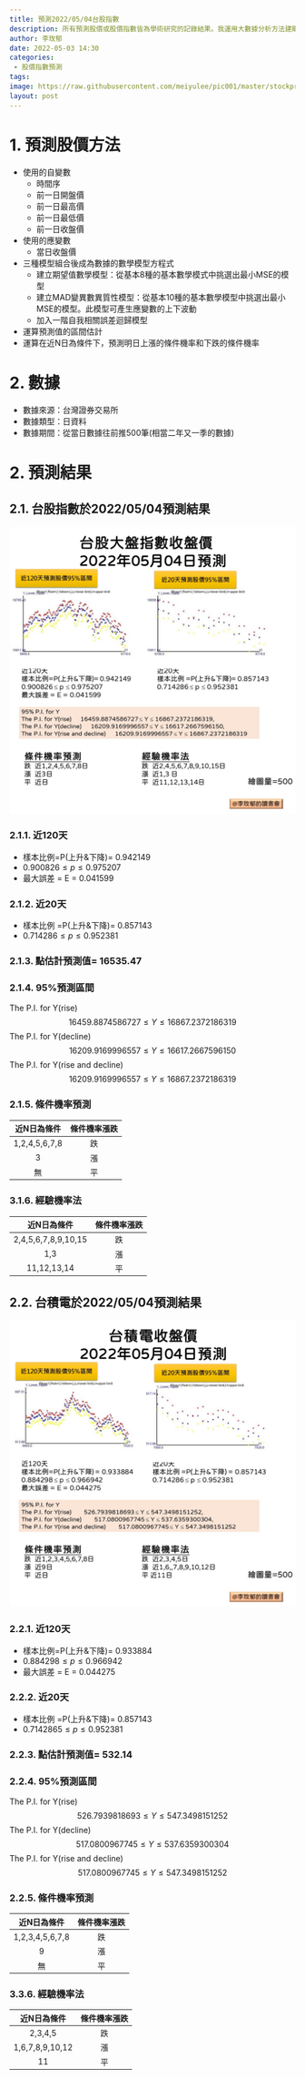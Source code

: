```yaml
---
title: 預測2022/05/04台股指數
description: 所有預測股價或股價指數皆為學術研究的記錄結果。我運用大數據分析方法建購股價或股價指數的數學模型，再由數學模型得到預測值。反覆1億次，得到預測值的抽樣分配，進行區間估計和機率計算。所有結果僅供參考，投資人因參考本文產生投資損益皆與作者無關。
author: 李玫郁
date: 2022-05-03 14:30
categories:
 - 股價指數預測
tags: 
image: https://raw.githubusercontent.com/meiyulee/pic001/master/stockpredict/20220504_prediction_stock_prices_TWI.jpg
layout: post
---
```




# 1. 預測股價方法

- 使用的自變數
  - 時間序
  - 前一日開盤價
  - 前一日最高價
  - 前一日最低價
  - 前一日收盤價
- 使用的應變數
  - 當日收盤價
- 三種模型組合後成為數據的數學模型方程式
  - 建立期望值數學模型：從基本8種的基本數學模式中挑選出最小MSE的模型
   - 建立MAD變異數異質性模型：從基本10種的基本數學模型中挑選出最小MSE的模型。此模型可產生應變數的上下波動
   - 加入一階自我相關誤差迴歸模型
- 運算預測值的區間估計
- 運算在近N日為條件下，預測明日上漲的條件機率和下跌的條件機率

# 2. 數據

- 數據來源：台灣證券交易所
- 數據類型：日資料
- 數據期間：從當日數據往前推500筆(相當二年又一季的數據)

# 2. 預測結果

## 2.1. 台股指數於2022/05/04預測結果

![](https://raw.githubusercontent.com/meiyulee/pic001/master/stockpredict/20220504_prediction_stock_prices_TWI.jpg)

### 2.1.1. 近120天

- 樣本比例=P(上升&下降)= 0.942149
- $0.900826 \leq p \leq 0.975207$
- 最大誤差 = E = 0.041599

### 2.1.2. 近20天

- 樣本比例 =P(上升&下降)= 0.857143
- $0.714286 \leq p \leq 0.952381$

### 2.1.3. 點估計預測值= 16535.47

### 2.1.4. 95%預測區間

The P.I. for Y(rise)     $$16459.8874586727 \leq Y \leq 16867.2372186319$$
The P.I. for Y(decline)     $$16209.9169996557 \leq Y \leq 16617.2667596150$$
The P.I. for Y(rise and decline)     $$16209.9169996557 \leq Y \leq 16867.2372186319$$

### 2.1.5. 條件機率預測

| 近N日為條件|條件機率漲跌|
| :----: | :----: |
| 1,2,4,5,6,7,8 | 跌 |
| 3 | 漲 |
| 無 | 平 |

### 3.1.6. 經驗機率法

| 近N日為條件|條件機率漲跌|
| :----: | :----: |
| 2,4,5,6,7,8,9,10,15 | 跌 |
| 1,3 | 漲 |
| 11,12,13,14 | 平 |

## 2.2. 台積電於2022/05/04預測結果

![](https://raw.githubusercontent.com/meiyulee/pic001/master/stockpredict/20220504_prediction_stock_prices_TWSC.jpg)

### 2.2.1. 近120天

- 樣本比例=P(上升&下降)= 0.933884
- $0.884298 \leq p \leq 0.966942$
- 最大誤差 = E = 0.044275

### 2.2.2. 近20天

- 樣本比例 =P(上升&下降)= 0.857143
- $0.7142865 \leq p \leq 0.952381$

### 2.2.3. 點估計預測值= 532.14

### 2.2.4. 95%預測區間

The P.I. for Y(rise)       $$526.7939818693 \leq Y \leq 547.3498151252$$
The P.I. for Y(decline)       $$517.0800967745 \leq Y \leq 537.6359300304$$
The P.I. for Y(rise and decline)       $$517.0800967745 \leq Y \leq 547.3498151252$$

### 2.2.5. 條件機率預測

| 近N日為條件|條件機率漲跌|
| :----: | :----: |
| 1,2,3,4,5,6,7,8 | 跌 |
| 9 | 漲 |
| 無 | 平 |

### 3.3.6. 經驗機率法

| 近N日為條件|條件機率漲跌|
| :----: | :----: |
| 2,3,4,5 | 跌 |
| 1,6,7,8,9,10,12 | 漲 |
| 11 | 平 |



